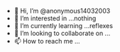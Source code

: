 - 👋 Hi, I’m @anonymous14032003
- 👀 I’m interested in ...nothing
- 🌱 I’m currently learning ...reflexes
- 💞️ I’m looking to collaborate on ...
- 📫 How to reach me ...

<!---
anonymous14032003/anonymous14032003 is a ✨ special ✨ repository because its `README.md` (this file) appears on your GitHub profile.
You can click the Preview link to take a look at your changes.
--->
